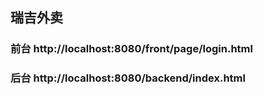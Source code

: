 ## 瑞吉外卖

### 前台 http://localhost:8080/front/page/login.html

### 后台 http://localhost:8080/backend/index.html    